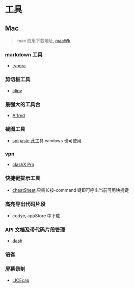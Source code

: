 # 工具

>

## Mac

> mac 应用下载地址, [macWk](https://macwk.com/)

### markdown 工具

- [typora](https://macwk.com/soft/typora)

### 剪切板工具

- [clipy](https://clipy-app.com/)

### 最强大的工具台

- [AIfred](https://www.alfredapp.com/)

### 截图工具

- [snipaste](https://www.snipaste.com/index.html),此工具 windows 也可使用

### vpn

- [clashX Pro](https://install.appcenter.ms/users/clashx/apps/clashx-pro/distribution_groups/public)

### 快捷键提示工具

- [cheatSheet](https://www.mediaatelier.com/CheatSheet/),只需长按-command 键即可呼出当前可用快捷键

### 高亮导出代码片段

- codye, appStore 中下载

### API 文档及带代码片段管理

- [dash](https://macwk.com/soft/dash)

### 语雀

### 屏幕录制

- [LICEcap](https://licecap.en.softonic.com/?ex=CORE-1224.1)
